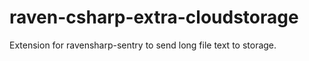 # raven-csharp-extra-cloudstorage
Extension for ravensharp-sentry to send long file text to storage.
